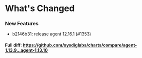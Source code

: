 # What's Changed

### New Features
- [b2146b31](https://github.com/sysdiglabs/charts/commit/b2146b31e56eb00a6dc270bbb9bb530a3ee69f4c): release agent 12.16.1 ([#1353](https://github.com/sysdiglabs/charts/issues/1353))
#### Full diff: https://github.com/sysdiglabs/charts/compare/agent-1.13.9...agent-1.13.10
